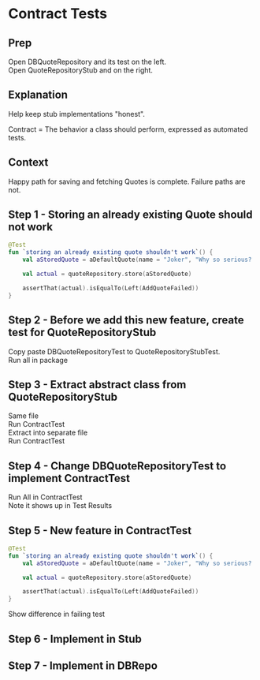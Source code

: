# Contract Tests

## Prep
Open DBQuoteRepository and its test on the left.  
Open QuoteRepositoryStub and on the right.  

## Explanation
Help keep stub implementations "honest".

Contract = The behavior a class should perform, expressed as automated tests.

## Context
Happy path for saving and fetching Quotes is complete. Failure paths are not.

## Step 1 - Storing an already existing Quote should not work

```kotlin
@Test
fun `storing an already existing quote shouldn't work`() {
    val aStoredQuote = aDefaultQuote(name = "Joker", "Why so serious? :)").save()

    val actual = quoteRepository.store(aStoredQuote)

    assertThat(actual).isEqualTo(Left(AddQuoteFailed))
}
```

## Step 2 - Before we add this new feature, create test for QuoteRepositoryStub
Copy paste DBQuoteRepositoryTest to QuoteRepositoryStubTest.  
Run all in package

## Step 3 - Extract abstract class from QuoteRepositoryStub
Same file  
Run ContractTest  
Extract into separate file  
Run ContractTest

## Step 4 - Change DBQuoteRepositoryTest to implement ContractTest
Run All in ContractTest  
Note it shows up in Test Results

## Step 5 - New feature in ContractTest

```kotlin
@Test
fun `storing an already existing quote shouldn't work`() {
    val aStoredQuote = aDefaultQuote(name = "Joker", "Why so serious? :)").save()

    val actual = quoteRepository.store(aStoredQuote)

    assertThat(actual).isEqualTo(Left(AddQuoteFailed))
}
```

Show difference in failing test

## Step 6 - Implement in Stub

## Step 7 - Implement in DBRepo
